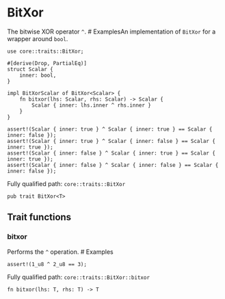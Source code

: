 # BitXor

The bitwise XOR operator `^`.  # ExamplesAn implementation of `BitXor` for a wrapper around `bool`.
```cairo
use core::traits::BitXor;

#[derive(Drop, PartialEq)]
struct Scalar {
    inner: bool,
}

impl BitXorScalar of BitXor<Scalar> {
    fn bitxor(lhs: Scalar, rhs: Scalar) -> Scalar {
        Scalar { inner: lhs.inner ^ rhs.inner }
    }
}

assert!(Scalar { inner: true } ^ Scalar { inner: true } == Scalar { inner: false });
assert!(Scalar { inner: true } ^ Scalar { inner: false } == Scalar { inner: true });
assert!(Scalar { inner: false } ^ Scalar { inner: true } == Scalar { inner: true });
assert!(Scalar { inner: false } ^ Scalar { inner: false } == Scalar { inner: false });
```

Fully qualified path: `core::traits::BitXor`

<pre><code class="language-rust">pub trait BitXor&lt;T&gt;</code></pre>

## Trait functions

### bitxor

Performs the `^` operation.  # Examples
```cairo
assert!(1_u8 ^ 2_u8 == 3);
```

Fully qualified path: `core::traits::BitXor::bitxor`

<pre><code class="language-rust">fn bitxor(lhs: T, rhs: T) -&gt; T</code></pre>


